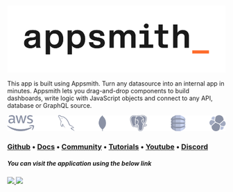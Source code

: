 ![](https://raw.githubusercontent.com/appsmithorg/appsmith/release/static/appsmith_logo_primary.png)

This app is built using Appsmith. Turn any datasource into an internal app in minutes. Appsmith lets you drag-and-drop components to build dashboards, write logic with JavaScript objects and connect to any API, database or GraphQL source.

![](https://raw.githubusercontent.com/appsmithorg/appsmith/release/static/images/integrations.png)

### [Github](https://github.com/appsmithorg/appsmith) • [Docs](https://docs.appsmith.com/?utm_source=github&utm_medium=social&utm_content=appsmith_docs&utm_campaign=null&utm_term=appsmith_docs) • [Community](https://community.appsmith.com/) • [Tutorials](https://github.com/appsmithorg/appsmith/tree/update/readme#tutorials) • [Youtube](https://www.youtube.com/appsmith) • [Discord](https://discord.gg/rBTTVJp)

##### You can visit the application using the below link

###### [![](https://assets.appsmith.com/git-sync/Buttons.svg) ](https://ce-31229.dp.appsmith.com/applications/65d6fab8db4c5e5f4f0b5148/pages/65d6fab8db4c5e5f4f0b514b) [![](https://assets.appsmith.com/git-sync/Buttons2.svg)](https://ce-31229.dp.appsmith.com/applications/65d6fab8db4c5e5f4f0b5148/pages/65d6fab8db4c5e5f4f0b514b/edit)
